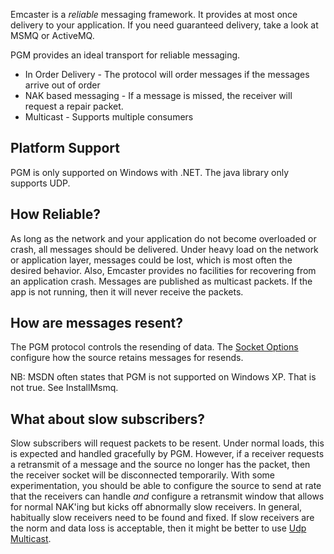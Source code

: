 Emcaster is a _reliable_ messaging framework. It provides at most once delivery to your application. If you need guaranteed delivery, take a look at MSMQ or ActiveMQ.

PGM provides an ideal transport for reliable messaging.

  * In Order Delivery - The protocol will order messages if the messages arrive out of order
  * NAK based messaging - If a message is missed, the receiver will request a repair packet.
  * Multicast - Supports multiple consumers

## Platform Support ##
PGM is only supported on Windows with .NET. The java library only supports UDP.

## How Reliable? ##

As long as the network and your application do not become overloaded or crash, all messages should be delivered. Under heavy load on the network or application layer, messages could be lost, which is most often the desired behavior. Also, Emcaster provides no facilities for recovering from an application crash. Messages are published as multicast packets. If the app is not running, then it will never receive the packets.

## How are messages resent? ##

The PGM protocol controls the resending of data. The [Socket Options](http://msdn2.microsoft.com/en-gb/library/ms738591.aspx) configure how the source retains messages for resends.

NB: MSDN often states that PGM is not supported on Windows XP. That is not true. See InstallMsmq.

## What about slow subscribers? ##
Slow subscribers will request packets to be resent. Under normal loads, this is expected and handled gracefully by PGM. However, if a receiver requests a retransmit of a message and the source no longer has the packet, then the receiver socket will be disconnected temporarily. With some experimentation, you should be able to configure the source to send at rate that the receivers can handle _and_ configure a retransmit window that allows for normal NAK'ing but kicks off abnormally slow receivers. In general, habitually slow receivers need to be found and fixed. If slow receivers are the norm and data loss is acceptable, then it might be better to use [Udp Multicast](http://emcaster.googlecode.com/svn/trunk/EmcasterTest/Topics/UdpSmokeTests.cs).